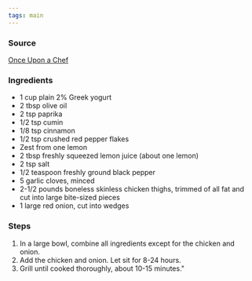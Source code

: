 ```yaml
---
tags: main
---
```


### Source
[Once Upon a Chef](http://www.onceuponachef.com/2012/09/middle-eastern-chicken-kebabs.html)

### Ingredients

* 1 cup plain 2% Greek yogurt
* 2 tbsp olive oil
* 2 tsp paprika
* 1/2 tsp cumin
* 1/8 tsp cinnamon
* 1/2 tsp crushed red pepper flakes
* Zest from one lemon
* 2 tbsp freshly squeezed lemon juice (about one lemon)
* 2 tsp salt
* 1/2 teaspoon freshly ground black pepper
* 5 garlic cloves, minced
* 2-1/2 pounds boneless skinless chicken thighs, trimmed of all  fat and cut into large bite-sized pieces
* 1 large red onion, cut into wedges

### Steps
1. In a large bowl, combine all ingredients except for the chicken and onion.
2. Add the chicken and onion. Let sit for 8-24 hours.
3. Grill until cooked thoroughly, about 10-15 minutes."